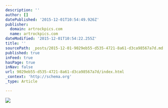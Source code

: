 ```yaml
---
description: ''
author: []
datePublished: '2015-12-01T10:54:49.926Z'
publisher:
  domain: artrockpics.com
  name: artrockpics.com
dateModified: '2015-12-01T10:54:22.255Z'
title: ''
sourcePath: _posts/2015-12-01-9029eb55-d535-4721-8a61-d3ca98567a7d.md
published: true
inFeed: true
hasPage: true
inNav: false
url: 9029eb55-d535-4721-8a61-d3ca98567a7d/index.html
_context: 'http://schema.org'
_type: Article

---
```

![](http://artrockpics.com/gp1502mst/bild23.jpg)